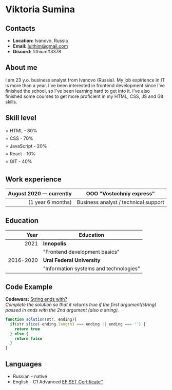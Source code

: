 # Viktoria Sumina 

## Contacts
* **Location:** Ivanovo, Russia
* **Email:** luithim@gmail.com
* **Discord:** 1ithium#3378

## About me 
I am 23 y.o. business analyst from Ivanovo (Russia). My job expirience in IT is more than a year. I've been interested in frontend development since I've finished the school, so I've been learning hard to get into it. I've also finished some courses to get more proficient in my HTML, CSS, JS and Git skills.

## Skill level
⭐ HTML - 80% </br>
⭐ CSS - 70% </br>
⭐ JavaScript - 20% </br>
⭐ React - 10% </br>
⭐ GIT - 40% </br>


## Work experience     

|August 2020 — currently  |**OOO "Vostochniy express"**             |
|------------------------:|-----------------------------------------|  
|(1 year 6 months)        |Business analyst / technical support     |


## Education
| Year      |Education                              |  
|----------:|---------------------------------------|  
|2021       |**Innopolis**                          |
|           |"Frontend development basics"          |                   
|2016-2020  |**Ural Federal University**</br>       |
|           |"Information systems and technologies" |


## Code Example
**Codewars:** [String ends with?](https://www.codewars.com/kata/string-ends-with) </br>
*Complete the solution so that it returns true if the first argument(string) passed in ends with the 2nd argument (also a string).*
```javascript
function solution(str, ending){
  if(str.slice(-ending.length) === ending || ending === '') {
    return true
  } else {
    return false
  }
}
```

## Languages
- Russian - native
- English - C1 Advanced [EF SET Certificate™](https://www.efset.org/cert/HQihbF)
